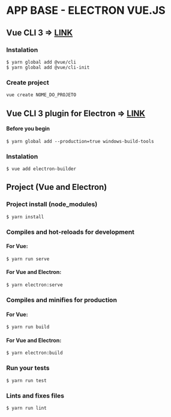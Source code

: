 # APP BASE - ELECTRON VUE.JS

## Vue CLI 3 => [LINK](https://cli.vuejs.org)

### Instalation

```shell
$ yarn global add @vue/cli
$ yarn global add @vue/cli-init
```

### Create project

```shell
vue create NOME_DO_PROJETO
```

## Vue CLI 3 plugin for Electron => [LINK](https://nklayman.github.io)

#### Before you begin

```shell
$ yarn global add --production=true windows-build-tools
```

### Instalation

```shell
$ vue add electron-builder
```

## Project (Vue and Electron)

### Project install (node_modules)

```shell
$ yarn install
```

### Compiles and hot-reloads for development

#### For Vue:

```shell
$ yarn run serve
```

#### For Vue and Electron:

```shell
$ yarn electron:serve
```

### Compiles and minifies for production

#### For Vue:

```shell
$ yarn run build
```

#### For Vue and Electron:

```shell
$ yarn electron:build
```

### Run your tests

```shell
$ yarn run test
```

### Lints and fixes files

```shell
$ yarn run lint
```
